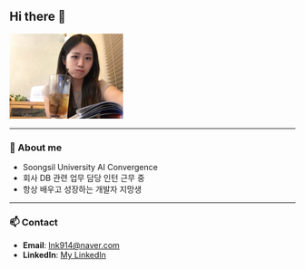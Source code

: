 ## Hi there 👋

<!--
**LIMNAKYUNG/LIMNAKYUNG** is a ✨ _special_ ✨ repository because its `README.md` (this file) appears on your GitHub profile.

Here are some ideas to get you started:

- 🔭 I’m currently working on ...
- 🌱 I’m currently learning ...
- 👯 I’m looking to collaborate on ...
- 🤔 I’m looking for help with ...
- 💬 Ask me about ...
- 📫 How to reach me: ...
- 😄 Pronouns: ...
- ⚡ Fun fact: ...
-->

<img src="https://github.com/LIMNAKYUNG/LIMNAKYUNG/blob/main/내사진.jpg" width="200" />

---
### 🌱 About me
- Soongsil University AI Convergence
- 회사 DB 관련 업무 담당 인턴 근무 중
- 항상 배우고 성장하는 개발자 지망생
  
---
### 📫 Contact
- **Email**: lnk914@naver.com
- **LinkedIn**: [My LinkedIn](https://www.linkedin.com/in/limnakyung/)
